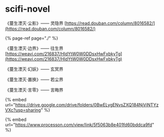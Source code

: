 # scifi-novel

《蔓生湮灭·尘影》—— 灵隐界  [https://read.douban.com/column/8016582/](https://read.douban.com/column/8016582/)

{% page-ref page="./" %}

《蔓生湮灭·边界》—— 往生界 [https://weavi.com/216837/HIdYtW0W0DDsxHwFxbkyTg](https://weavi.com/216837/HIdYtW0W0DDsxHwFxbkyTg)

《蔓生湮灭·幻妖》—— 玄冥界

《蔓生湮灭·置换》—— 若尘界

《蔓生湮灭·言零》—— 言晦界



{% embed url="https://drive.google.com/drive/folders/0BwELygENvsZXQ184NjViNTYzVXc?usp=sharing" %}

{% embed url="https://www.processon.com/view/link/5f5063b8e401fd60bddca9fd" %}

